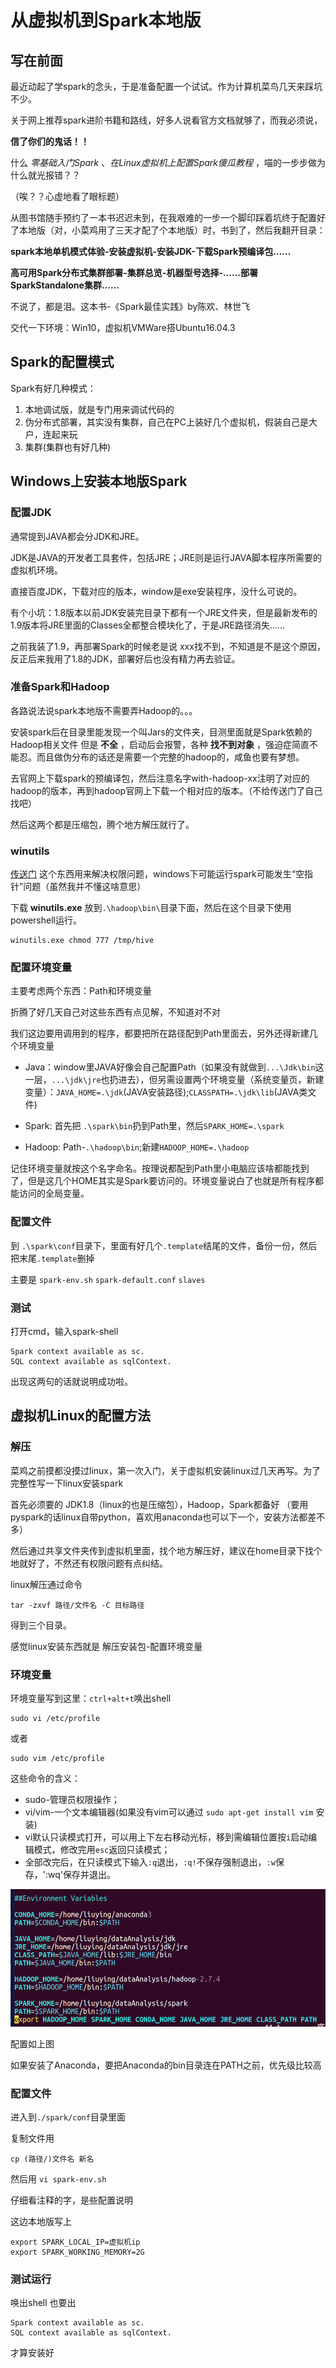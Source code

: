 从虚拟机到Spark本地版
================

写在前面
--------

最近动起了学spark的念头，于是准备配置一个试试。作为计算机菜鸟几天来踩坑不少。

关于网上推荐spark进阶书籍和路线，好多人说看官方文档就够了，而我必须说，

**信了你们的鬼话！！**

什么 *零基础入门Spark* 、*在Linux虚拟机上配置Spark傻瓜教程* ，喵的一步步做为什么就光报错？？

（唉？？心虚地看了眼标题）

从图书馆随手预约了一本书迟迟未到，在我艰难的一步一个脚印踩着坑终于配置好了本地版（对，小菜鸡用了三天才配了个本地版）时，书到了，然后我翻开目录：

**spark本地单机模式体验-安装虚拟机-安装JDK-下载Spark预编译包……**

**高可用Spark分布式集群部署-集群总览-机器型号选择-……部署SparkStandalone集群……**

不说了，都是泪。这本书-《Spark最佳实践》by陈欢、林世飞

交代一下环境：Win10，虚拟机VMWare搭Ubuntu16.04.3

Spark的配置模式
---------------

Spark有好几种模式：

1.  本地调试版，就是专门用来调试代码的
2.  伪分布式部署，其实没有集群，自己在PC上装好几个虚拟机，假装自己是大户，连起来玩
3.  集群(集群也有好几种)

Windows上安装本地版Spark
------------------------

### 配置JDK

通常提到JAVA都会分JDK和JRE。

JDK是JAVA的开发者工具套件，包括JRE；JRE则是运行JAVA脚本程序所需要的虚拟机环境。

直接百度JDK，下载对应的版本，window是exe安装程序，没什么可说的。

有个小坑：1.8版本以前JDK安装完目录下都有一个JRE文件夹，但是最新发布的1.9版本将JRE里面的Classes全都整合模块化了，于是JRE路径消失……

之前我装了1.9，再部署Spark的时候老是说 xxx找不到，不知道是不是这个原因，反正后来我用了1.8的JDK，部署好后也没有精力再去验证。

### 准备Spark和Hadoop

各路说法说spark本地版不需要弄Hadoop的。。。

安装spark后在目录里能发现一个叫Jars的文件夹，目测里面就是Spark依赖的Hadoop相关文件 但是 **不全** ，启动后会报警，各种 **找不到对象** ，强迫症简直不能忍。而且做伪分布的话还是需要一个完整的hadoop的，咸鱼也要有梦想。

去官网上下载spark的预编译包，然后注意名字with-hadoop-xx注明了对应的hadoop的版本，再到hadoop官网上下载一个相对应的版本。（不给传送门了自己找吧）

然后这两个都是压缩包，腾个地方解压就行了。

### winutils

[传送门](https://github.com/steveloughran/winutils) 这个东西用来解决权限问题，windows下可能运行spark可能发生“空指针”问题（虽然我并不懂这啥意思）

下载 **winutils.exe** 放到`.\hadoop\bin\`目录下面，然后在这个目录下使用powershell运行。

    winutils.exe chmod 777 /tmp/hive 

### 配置环境变量

主要考虑两个东西：Path和环境变量

折腾了好几天自己对这些东西有点见解，不知道对不对

我们这边要用调用到的程序，都要把所在路径配到Path里面去，另外还得新建几个环境变量

-   Java：window里JAVA好像会自己配置Path（如果没有就做到`...\Jdk\bin`这一层，`...\jdk\jre`也扔进去），但另需设置两个环境变量（系统变量页，新建变量）：`JAVA_HOME=.\jdk`(JAVA安装路径);`CLASSPATH=.\jdk\lib`(JAVA类文件)

-   Spark: 首先把 `.\spark\bin`扔到Path里，然后`SPARK_HOME=.\spark`

-   Hadoop: Path-`.\hadoop\bin`;新建`HADOOP_HOME=.\hadoop`

记住环境变量就按这个名字命名。按理说都配到Path里小电脑应该啥都能找到了，但是这几个HOME其实是Spark要访问的。环境变量说白了也就是所有程序都能访问的全局变量。

### 配置文件

到 `.\spark\conf`目录下，里面有好几个`.template`结尾的文件，备份一份，然后把末尾`.template`删掉

主要是 `spark-env.sh` `spark-default.conf` `slaves`

### 测试

打开cmd，输入spark-shell

    Spark context available as sc.
    SQL context available as sqlContext.

出现这两句的话就说明成功啦。

虚拟机Linux的配置方法
---------------------

### 解压

菜鸡之前摸都没摸过linux，第一次入门，关于虚拟机安装linux过几天再写。为了完整性写一下linux安装spark

首先必须要的 JDK1.8（linux的也是压缩包），Hadoop，Spark都备好 （要用pyspark的话linux自带python，喜欢用anaconda也可以下一个，安装方法都差不多）

然后通过共享文件夹传到虚拟机里面，找个地方解压好，建议在home目录下找个地就好了，不然还有权限问题有点纠结。

linux解压通过命令

    tar -zxvf 路径/文件名 -C 目标路径

得到三个目录。

感觉linux安装东西就是 解压安装包-配置环境变量

### 环境变量

环境变量写到这里：`ctrl+alt+t`唤出shell

    sudo vi /etc/profile

或者

    sudo vim /etc/profile

这些命令的含义：

-   sudo-管理员权限操作；
-   vi/vim-一个文本编辑器(如果没有vim可以通过 `sudo apt-get install vim` 安装)
-   vi默认只读模式打开，可以用上下左右移动光标，移到需编辑位置按`i`启动编辑模式，修改完用`esc`返回只读模式；
-   全部改完后，在只读模式下输入`:q`退出，`:q!`不保存强制退出，`:w`保存，':wq'保存并退出。

![环境变量配置](./pic/2017-12-20-1.png)

配置如上图

如果安装了Anaconda，要把Anaconda的bin目录连在PATH之前，优先级比较高

### 配置文件

进入到`./spark/conf`目录里面

复制文件用

    cp (路径/)文件名 新名

然后用 `vi spark-env.sh`

仔细看注释的字，是些配置说明

这边本地版写上

    export SPARK_LOCAL_IP=虚拟机ip
    export SPARK_WORKING_MEMORY=2G

### 测试运行

唤出shell 也要出

    Spark context available as sc.
    SQL context available as sqlContext.

才算安装好
